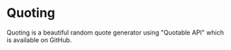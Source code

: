 # Quoting
Quoting is a beautiful random quote generator using "Quotable API" which is available on GitHub.

